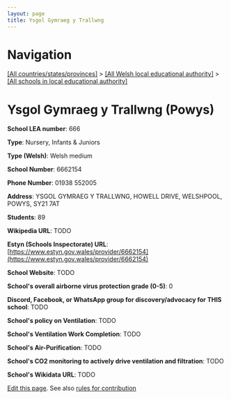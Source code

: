 ```yaml
---
layout: page
title: Ysgol Gymraeg y Trallwng
---
```

# Navigation

[[All countries/states/provinces]](../../..) > [[All Welsh local educational authority]](../..) > [[All schools in local educational authority]](..)

# Ysgol Gymraeg y Trallwng (Powys)

**School LEA number**: 666

**Type**: Nursery, Infants & Juniors

**Type (Welsh)**: Welsh medium

**School Number**: 6662154

**Phone Number**: 01938 552005

**Address**: YSGOL GYMRAEG Y TRALLWNG, HOWELL DRIVE, WELSHPOOL, POWYS, SY21 7AT

**Students**: 89

**Wikipedia URL**: TODO

**Estyn (Schools Inspectorate) URL**: [https://www.estyn.gov.wales/provider/6662154](https://www.estyn.gov.wales/provider/6662154)

**School Website**: TODO

**School's overall airborne virus protection grade (0-5)**: 0

**Discord, Facebook, or WhatsApp group for discovery/advocacy for THIS school**: TODO

**School's policy on Ventilation**: TODO

**School's Ventilation Work Completion**: TODO

**School's Air-Purification**: TODO

**School's CO2 monitoring to actively drive ventilation and filtration**: TODO

**School's Wikidata URL**: TODO




[Edit this page](https://github.com/VentilationProject/Wales/edit/prif/./Powys/Ysgol_Gymraeg_y_Trallwng.md). See also [rules for contribution](../../../contribution-rules/)